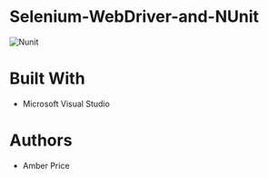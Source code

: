 # Selenium-WebDriver-and-NUnit


![Nunit](https://ibb.co/Lxh5NT1)

# Built With
* Microsoft Visual Studio
# Authors
* Amber Price
